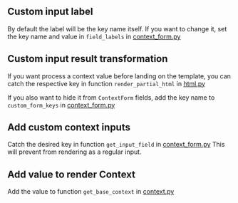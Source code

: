 ## Custom input label

By default the label will be the key name itself.
If you want to change it, set the key name and value in `field_labels` in [context_form.py](document/context_form.py)

## Custom input result transformation

If you want process a context value before landing on the template, you can catch the respective key in function `render_partial_html` in [html.py](document/lib/html.py)

If you also want to hide it from `ContextForm` fields, add the key name to `custom_form_keys` in [context_form.py](document/context_form.py)

## Add custom context inputs

Catch the desired key in function `get_input_field` in [context_form.py](document/context_form.py)
This will prevent from rendering as a regular input.


## Add value to render Context

Add the value to function `get_base_context` in [context.py](document/lib/context.py)
